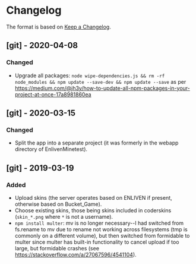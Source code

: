 # Changelog

The format is based on [Keep a Changelog](https://keepachangelog.com/en/1.0.0/).


## [git] - 2020-04-08
### Changed
- Upgrade all packages:
  `node wipe-dependencies.js && rm -rf node_modules && npm update --save-dev && npm update --save`
  as per
  <https://medium.com/@jh3y/how-to-update-all-npm-packages-in-your-project-at-once-17a8981860ea>


## [git] - 2020-03-15
### Changed
- Split the app into a separate project (it was formerly in
  the webapp directory of EnlivenMinetest).


## [git] - 2019-03-19
### Added
- Upload skins (the server operates based on ENLIVEN if present,
  otherwise based on Bucket_Game).
- Choose existing skins, those being skins included in coderskins
  (`skin_*.png` where `*` is not a username).
- `npm install multer`: mv is no longer necessary--I had switched from
   fs.rename to mv due to rename not working across filesystems (tmp is
   commonly on a different volume), but then switched from formidable
   to multer since multer has built-in functionality to cancel upload
   if too large, but formidable crashes (see
   <https://stackoverflow.com/a/27067596/4541104>).
